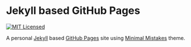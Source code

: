 # Jekyll based GitHub Pages

[![MIT Licensed](https://img.shields.io/:license-mit-blue.svg?style=flat)](https://raw.githubusercontent.com/sheeeng/sheeeng.github.io/master/LICENSE)

A personal [Jekyll](https://jekyllrb.com) based [GitHub Pages](https://pages.github.com/) site using [Minimal Mistakes](https://mmistakes.github.io/minimal-mistakes/) theme.
